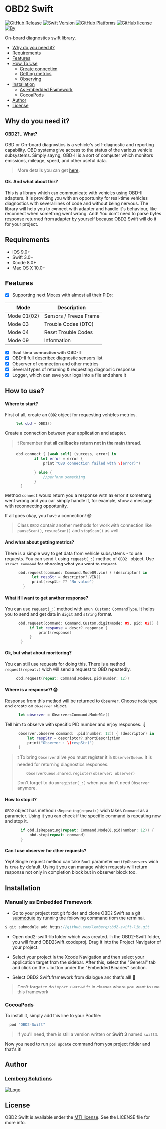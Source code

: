 # OBD2 Swift

[![GitHub Release](https://img.shields.io/badge/release-none-red.svg)](https://github.com/lemberg/obd2-swift-lib)
[![Swift Version](https://img.shields.io/badge/Swift-4.0%2B-orange.svg?style=flat)](http://cocoapods.org/pods/obd2-swift-lib) 
[![GitHub Platforms](https://img.shields.io/badge/platform-ios%20%7C%20macos%20-brightgreen.svg)](https://github.com/lemberg/obd2-swift-lib)
[![GitHub license](https://img.shields.io/badge/license-MIT-lightgrey.svg)](https://github.com/lemberg/obd2-swift-lib/blob/dev/LICENSE) 
[![By](https://img.shields.io/badge/By-Lemberg%20Solutions%20Limited-blue.svg?style=flat)](http://cocoapods.org/pods/PermissionsService)

On-board diagnostics swift library. 

* [Why do you need it?](https://github.com/lemberg/obd2-swift-lib#why-you-need-it)
* [Requirements](https://github.com/lemberg/obd2-swift-lib#requirements)
* [Features](https://github.com/lemberg/obd2-swift-lib#features)
* [How To Use](https://github.com/lemberg/obd2-swift-lib#how-to-use)
   * [Create connection](https://github.com/lemberg/obd2-swift-lib#where-to-start)
   * [Getting metrics](https://github.com/lemberg/obd2-swift-lib#and-what-about-getting-metrics)
   * [Observing](https://github.com/lemberg/obd2-swift-lib#ok-but-what-about-monitoring)
* [Installation](https://github.com/lemberg/obd2-swift-lib#installation)
   * [As Embedded Framework](https://github.com/lemberg/obd2-swift-lib#manually-as-embedded-framework)
   * [CocoaPods](https://github.com/lemberg/obd2-swift-lib#cocoapods)
* [Author](https://github.com/lemberg/obd2-swift-lib#author)
* [License](https://github.com/lemberg/obd2-swift-lib#license)

## Why do you need it?

#### OBD2?.. What?
OBD or On-board diagnostics is a vehicle's self-diagnostic and reporting capability. OBD systems give access to the status of the various vehicle subsystems. 
Simply saying, OBD-II is a sort of computer which monitors emissions, mileage, speed, and other useful data.
 
> More details you can get [here](https://en.wikipedia.org/wiki/On-board_diagnostics). 

#### Ok. And what about this?

This is a library which can communicate with vehicles using OBD-II adapters. It is providing you with an opportunity for real-time vehicles diagnostics with several lines of code and without being nervous. The library will help you to connect with adapter and handle it's behaviour, like reconnect when something went wrong. And! You don't need to parse bytes response returned from adapter by yourself because OBD2 Swift will do it for your project. 

## Requirements

- iOS 9.0+
- Swift 3.0+
- Xcode 8.0+
- Mac OS X 10.0+ 

## Features

- [x] Supporting next Modes with almost all their PIDs:

Mode | Description
-----| -----------
Mode 01(02) | Sensors / Freeze Frame
Mode 03 | Trouble Codes (DTC)
Mode 04 | Reset Trouble Codes
Mode 09 | Information
 
- [x] Real-time connection with OBD-II
- [x] OBD-II full described diagnostic sensors list
- [x] Observer of connection and other metrics
- [x] Several types of returning & requesting diagnostic response
- [x] Logger, which can save your logs into a file and share it

## How to use? 

#### Where to start? 

First of all, create an `OBD2` object for requesting vehicles metrics. 

```swift
     let obd = OBD2()
```

Create a connection between your application and adapter. 

> :exclamation: Remember that **all callbacks return not in the main thread**.   

 ```swift
      obd.connect { [weak self] (success, error) in
              if let error = error {
                  print("OBD connection failed with \(error)")

              } else {
                  //perform something
              }
        }
```
Method `connect` would return you a response with an error if something went wrong and you can simply handle it, for example, show a message with reconnecting opportunity.  

If all goes okay, you have a connection! :sunglasses:

> Class `OBD2` contain another methods for work with connection like `pauseScan()`, `resumeScan()` and `stopScan()` as well.     

#### And what about getting metrics?

There is a simple way to get data from vehicle subsystems - to use requests. You can send it using `request(_:)` method of `OBD2 ` object. Use `struct Command` for choosing what you want to request. 

```swift
      obd.request(command: Command.Mode09.vin) { (descriptor) in
            let respStr = descriptor?.VIN()
            print(respStr ?? "No value")
        }
```

#### What if I want to get another response? 

You can use `request(_:)` method with `emun Custom: CommandType`. It helps you to send and get data in `digit` and `string` format. 

 ```swift
       obd.request(command: Command.Custom.digit(mode: 09, pid: 02)) { (descr) in
            if let response = descr?.response {
                print(response)
            } 
        }
```

#### Ok, but what about monitoring? 

You can still use requests for doing this. There is a method `request(repeat:)` wich will send a request to OBD repeatedly.  

 ```swift
      obd.request(repeat: Command.Mode01.pid(number: 12))
```

#### Where is a response?! :scream: 

Response from this method will be returned to `Observer`. Choose `Mode` type and create an `Observer` object.  

```swift
      let observer = Observer<Command.Mode01>()
```

Tell him to observe with specific PID number and enjoy responses. :]  

```swift
      observer.observe(command: .pid(number: 12)) { (descriptor) in
          let respStr = descriptor?.shortDescription
          print("Observer : \(respStr)")
      }
```

> :exclamation: To bring `Observer` alive you must register it in `ObserverQueue`. It is needed for returning diagnostics responses.  
>
> ```swift
>     ObserverQueue.shared.register(observer: observer)
>```
> Don't forget to do `unregister(_:)` when you don't need `Observer` anymore.  

#### How to stop it?

`OBD2` object has method `isRepeating(repeat:)` wich takes `Command` as a parameter. Using it you can check if the specific command is repeating now and stop it.

```swift
       if obd.isRepeating(repeat: Command.Mode01.pid(number: 12)) {
           obd.stop(repeat: command)
       } 
```

#### Can I use observer for other requests?

Yep! Single request method can take `Bool` parameter `notifyObservers` wich is `true` by default. Using it you can manage which requests will return response not only in completion block but in observer block too. 

## Installation

### Manually as Embedded Framework

* Go to your project root git folder and clone OBD2 Swift as a git [submodule](https://git-scm.com/docs/git-submodule) by running the following command from the terminal.

```swift
$ git submodule add https://github.com/lemberg/obd2-swift-lib.git
```

* Open obd2-swift-lib folder which was created. In the OBD2-Swift folder, you will found OBD2Swift.xcodeproj. Drag it into the Project Navigator of your project.

* Select your project in the Xcode Navigation and then select your application target from the sidebar. After this, select the "General" tab and click on the + button under the "Embedded Binaries" section.

* Select OBD2 Swift.framework from dialogue and that's all!  :tada:

> Don't forget to do `import OBD2Swift` in classes where you want to use this framework

### CocoaPods

To install it, simply add this line to your Podfile:

```swift
  pod "OBD2-Swift"
```

> If you'll need, there is still a version written on **Swift 3** named `swift3`. 

Now you need to run `pod update` command from you project folder and that's it!

## Author

### [Lemberg Solutions](http://lemberg.co.uk) 
[![Logo](http://lemberg.co.uk/sites/all/themes/lemberg/images/logo.png)](https://github.com/lemberg) 

## License

OBD2 Swift is available under the [MTI license](https://directory.fsf.org/wiki/License:MTI). See the LICENSE file for more info.
